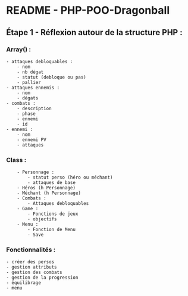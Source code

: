 # README - PHP-POO-Dragonball
## Étape 1 - Réflexion autour de la structure PHP :
### Array() :  
	- attaques debloquables :  
		- nom
		- nb dégat
		- statut (debloque ou pas)
		- pallier
	- attaques ennemis :  
		- nom
		- dégats
	- combats :  
		- description	
		- phase
		- ennemi
		- id 
	- ennemi :  
		- nom
		- ennemi PV
		- attaques
### Class :
		- Personnage :
			- statut perso (héro ou méchant)
			- attaques de base
		- Héros (h Personnage)
		- Méchant (h Personnage)
		- Combats :
			- Attaques debloquables
		- Game :
			- Fonctions de jeux
			- objectifs
		- Menu :
			- Fonction de Menu
			- Save
### Fonctionnalités :
	- créer des persos
	- gestion attributs
	- gestion des combats
	- gestion de la progression
	- équilibrage
	- menu		